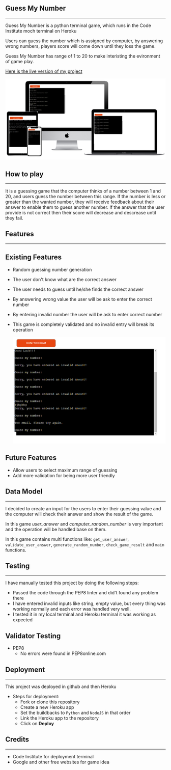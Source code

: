 ## Guess My Number
---

Guess My Number is a python terminal game, which runs in the Code Institute moch terminal on Heroku

Users can guess the number which is assigned by computer, by answering wrong numbers, players score will come down until they loss the game.

Guess My Number has range of 1 to 20 to make interisting the evironment of game play.

<a href="https://guesss-my-number.herokuapp.com/">Here is the live version of my project</a>

![Multi Layout](assets/docs/love_maths_mockup.png)

## How to play
---
It is a guessing game that the computer thinks of a number between 1 and 20, and users guess the number between this range. If the number is less or greater than the wanted number, they will receive feedback about their answer to enable them to guess another number. If the answer that the user provide is not correct then their score will decrease and descrease until they fail.

## Features
---
## Existing Features
* Random guessing number generation
* The user don't know what are the correct answer
* The user needs to guess until he/she finds the correct answer
* By answering wrong value the user will be ask to enter the correct number
* By entering invalid number the user will be ask to enter correct number
* This game is completely validated and no invalid entry will break its operation

    ![Multi Layout](assets/docs/Untitled.png)


## Future Features
* Allow users to select maximum range of guessing
* Add more validation for being more user friendly


## Data Model
---
I decided to create an input for the users to enter their guessing value and the computer will check their answer and show the result of the game.

In this game *user_answer* and *computer_random_number* is very important and the operation will be handled base on them.

In this game contains multi functions like: ```get_user_answer```, ```validate_user_answer```, ```generate_random_number```, ```check_game_result``` and ```main``` functions.

## Testing
---
I have manually tested this project by doing the following steps:
* Passed the code through the PEP8 linter and did't found any problem there
* I have entered invalid inputs like string, empty value, but every thing was working normally and each error was handled very well.
* I tested it in my local terminal and Heroku terminal it was working as expected

## Validator Testing
* PEP8
    * No errors were found in PEP8online.com

## Deployment
---
This project was deployed in github and then Heroku

* Steps for deployment:
    * Fork or clone this repository
    * Create a new Heroku app
    * Set the buildbacks to ```Python``` and ```NodeJS``` in that order
    * Link the Heroku app to the repository
    * Click on **Deploy**

## Credits
---
* Code Institute for deployment terminal
* Google and other free websites for game idea


